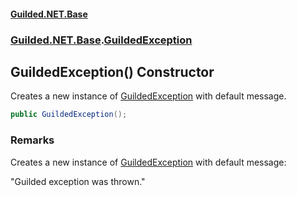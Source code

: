 
#### [Guilded.NET.Base](Guilded_NET_Base 'Guilded.NET.Base')
### [Guilded.NET.Base](Guilded_NET_Base#Guilded_NET_Base 'Guilded.NET.Base').[GuildedException](GuildedException 'Guilded.NET.Base.GuildedException')
## GuildedException() Constructor

Creates a new instance of [GuildedException](GuildedException 'Guilded.NET.Base.GuildedException') with default message.
```csharp
public GuildedException();
```

### Remarks
  
Creates a new instance of [GuildedException](GuildedException 'Guilded.NET.Base.GuildedException') with default message:  
  
"Guilded exception was thrown."